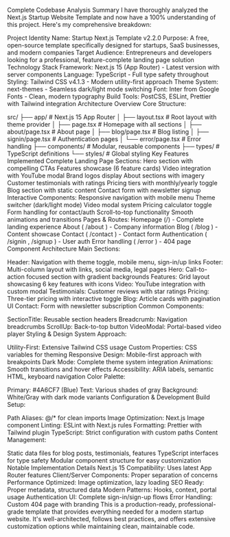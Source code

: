 Complete Codebase Analysis Summary
I have thoroughly analyzed the Next.js Startup Website Template and now have a 100% understanding of this project. Here's my comprehensive breakdown:

Project Identity
Name: Startup Next.js Template v2.2.0
Purpose: A free, open-source template specifically designed for startups, SaaS businesses, and modern companies
Target Audience: Entrepreneurs and developers looking for a professional, feature-complete landing page solution
Technology Stack
Framework: Next.js 15 (App Router) - Latest version with server components
Language: TypeScript - Full type safety throughout
Styling: Tailwind CSS v4.1.3 - Modern utility-first approach
Theme System: next-themes - Seamless dark/light mode switching
Font: Inter from Google Fonts - Clean, modern typography
Build Tools: PostCSS, ESLint, Prettier with Tailwind integration
Architecture Overview
Core Structure:

src/
├── app/                    # Next.js 15 App Router
│   ├── layout.tsx         # Root layout with theme provider
│   ├── page.tsx           # Homepage with all sections
│   ├── about/page.tsx     # About page
│   ├── blog/page.tsx      # Blog listing
│   ├── signin/page.tsx    # Authentication pages
│   └── error/page.tsx     # Error handling
├── components/            # Modular, reusable components
├── types/                 # TypeScript definitions
└── styles/                # Global styling
Key Features Implemented
Complete Landing Page Sections:
Hero section with compelling CTAs
Features showcase (6 feature cards)
Video integration with YouTube modal
Brand logos display
About sections with imagery
Customer testimonials with ratings
Pricing tiers with monthly/yearly toggle
Blog section with static content
Contact form with newsletter signup
Interactive Components:
Responsive navigation with mobile menu
Theme switcher (dark/light mode)
Video modal system
Pricing calculator toggle
Form handling for contact/auth
Scroll-to-top functionality
Smooth animations and transitions
Pages & Routes:
Homepage (/) - Complete landing experience
About (
/about
) - Company information
Blog (
/blog
) - Content showcase
Contact (
/contact
) - Contact form
Authentication (
/signin
, 
/signup
) - User auth
Error handling (
/error
) - 404 page
Component Architecture
Main Sections:

Header: Navigation with theme toggle, mobile menu, sign-in/up links
Footer: Multi-column layout with links, social media, legal pages
Hero: Call-to-action focused section with gradient backgrounds
Features: Grid layout showcasing 6 key features with icons
Video: YouTube integration with custom modal
Testimonials: Customer reviews with star ratings
Pricing: Three-tier pricing with interactive toggle
Blog: Article cards with pagination UI
Contact: Form with newsletter subscription
Common Components:

SectionTitle: Reusable section headers
Breadcrumb: Navigation breadcrumbs
ScrollUp: Back-to-top button
VideoModal: Portal-based video player
Styling & Design System
Approach:

Utility-First: Extensive Tailwind CSS usage
Custom Properties: CSS variables for theming
Responsive Design: Mobile-first approach with breakpoints
Dark Mode: Complete theme system integration
Animations: Smooth transitions and hover effects
Accessibility: ARIA labels, semantic HTML, keyboard navigation
Color Palette:

Primary: #4A6CF7 (Blue)
Text: Various shades of gray
Background: White/Gray with dark mode variants
Configuration & Development
Build Setup:

Path Aliases: @/* for clean imports
Image Optimization: Next.js Image component
Linting: ESLint with Next.js rules
Formatting: Prettier with Tailwind plugin
TypeScript: Strict configuration with custom paths
Content Management:

Static data files for blog posts, testimonials, features
TypeScript interfaces for type safety
Modular component structure for easy customization
Notable Implementation Details
Next.js 15 Compatibility: Uses latest App Router features
Client/Server Components: Proper separation of concerns
Performance Optimized: Image optimization, lazy loading
SEO Ready: Proper metadata, structured data
Modern Patterns: Hooks, context, portal usage
Authentication UI: Complete sign-in/sign-up flows
Error Handling: Custom 404 page with branding
This is a production-ready, professional-grade template that provides everything needed for a modern startup website. It's well-architected, follows best practices, and offers extensive customization options while maintaining clean, maintainable code.